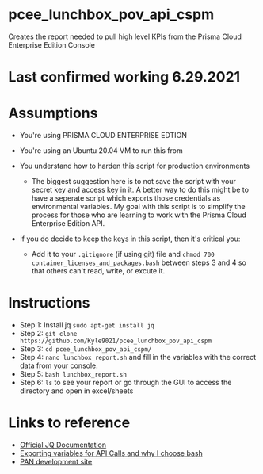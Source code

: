# pcee_lunchbox_pov_api_cspm
Creates the report needed to pull high level KPIs from the Prisma Cloud Enterprise Edition Console

# Last confirmed working 6.29.2021

# Assumptions

* You're using PRISMA CLOUD ENTERPRISE EDTION
* You're using an Ubuntu 20.04 VM to run this from
* You understand how to harden this script for production environments

  * The biggest suggestion here is to not save the script with your secret key and access key in it. A better way to do this might be to have a seperate script which exports those credentials as environmental variables. My goal with this script is to simplify the process for those who are learning to work with the Prisma Cloud Enterprise Edition API. 
  
* If you do decide to keep the keys in this script, then it's critical you:
  
   * Add it to your `.gitignore` (if using git) file and `chmod 700 container_licenses_and_packages.bash` between steps 3 and 4 so that others can't read, write, or excute it. 

# Instructions

* Step 1: Install jq `sudo apt-get install jq`
* Step 2: `git clone https://github.com/Kyle9021/pcee_lunchbox_pov_api_cspm`
* Step 3: `cd pcee_lunchbox_pov_api_cspm/`
* Step 4: `nano lunchbox_report.sh` and fill in the variables with the correct data from your console. 
* Step 5: `bash lunchbox_report.sh`
* Step 6: `ls` to see your report or go through the GUI to access the directory and open in excel/sheets

# Links to reference

* [Official JQ Documentation](https://stedolan.github.io/jq/manual/)
* [Exporting variables for API Calls and why I choose bash](https://apiacademy.co/2019/10/devops-rest-api-execution-through-bash-shell-scripting/)
* [PAN development site](https://prisma.pan.dev/)
